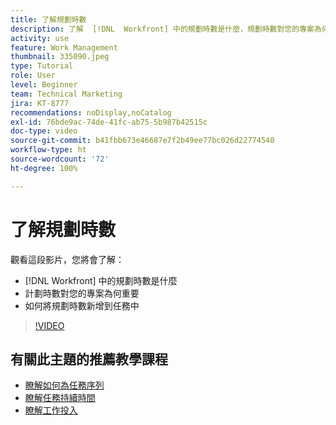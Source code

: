 ```yaml
---
title: 了解規劃時數
description: 了解  [!DNL  Workfront] 中的規劃時數是什麼，規劃時數對您的專案為何重要，以及如何把規劃時數新增到任務中。
activity: use
feature: Work Management
thumbnail: 335090.jpeg
type: Tutorial
role: User
level: Beginner
team: Technical Marketing
jira: KT-8777
recommendations: noDisplay,noCatalog
exl-id: 76bde9ac-74de-41fc-ab75-5b987b42515c
doc-type: video
source-git-commit: b41fbb673e46687e7f2b49ee77bc026d22774540
workflow-type: ht
source-wordcount: '72'
ht-degree: 100%

---
```


# 了解規劃時數

觀看這段影片，您將會了解：

* [!DNL  Workfront] 中的規劃時數是什麼
* 計劃時數對您的專案為何重要
* 如何將規劃時數新增到任務中

>[!VIDEO](https://video.tv.adobe.com/v/335090/?quality=12&learn=on)


<!---
learn more urls:
Overview of task duration and duration type
Planned hours overview
--->

## 有關此主題的推薦教學課程

* [瞭解如何為任務序列](https://experienceleague.adobe.com/zh-hant/docs/workfront-learn/tutorials-workfront/manage-work/tasks/learn-to-sequence-tasks)
* [瞭解任務持續時間](https://experienceleague.adobe.com/zh-hant/docs/workfront-learn/tutorials-workfront/manage-work/tasks/understand-task-durations)
* [瞭解工作投入](https://experienceleague.adobe.com/zh-hant/docs/workfront-learn/tutorials-workfront/manage-work/tasks/understand-work-effort)

